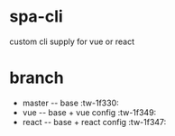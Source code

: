 # spa-cli
custom cli supply for vue or react

# branch
-  master  -- base :tw-1f330:
-  vue     -- base + vue config :tw-1f349:
-  react   -- base + react config :tw-1f347:
